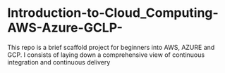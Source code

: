 # Introduction-to-Cloud_Computing-AWS-Azure-GCLP-
This repo is a brief scaffold project for beginners into AWS, AZURE and GCP. I consists of laying down a comprehensive view of continuous integration and continuous delivery
